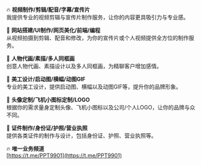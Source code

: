 🔥 **视频制作/剪辑/配音/字幕/宣传片**  
我提供专业的视频剪辑与宣传片制作服务，让你的内容更具吸引力与专业感。

🌟 **网站搭建/UI制作/网页美化/前端/编程**  
从视频拍摄到剪辑、配音和修改，为你的宣传片或个人视频提供全方位的制作服务。

🌟 **人物代画/素描/多人同框画**  
创意人物代画、素描设计以及多人同框画，为精聊客户增加感情。

🌟 **美工设计/启动图/横幅/动图GIF**  
专业的美工设计，提供启动图、横幅以及动图GIF等，提升你的品牌形象。

🌟 **头像定制/飞机小图标定制/LOGO**  
根据你的需求量身定制头像、飞机小图标以及公司/个人LOGO，让你的品牌与众不同。

🌟 **证件制作/身份证/护照/营业执照**  
提供各类证件的制作与设计，包括身份证、护照、营业执照等。

🔥 **唯一业务频道**  
[https://t.me/PPT9901](https://t.me/PPT9901)
